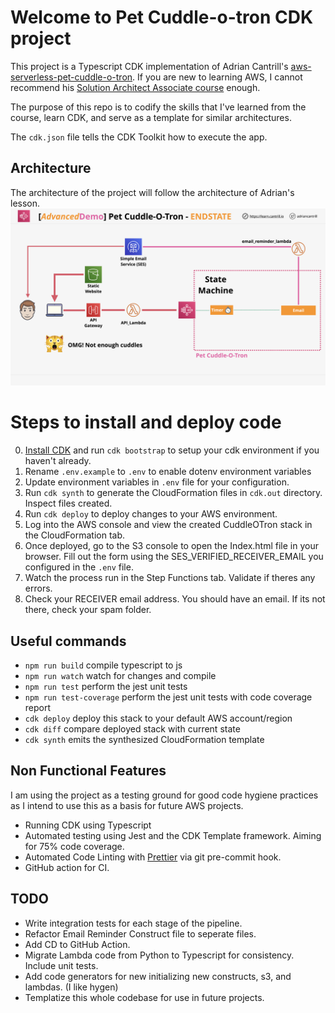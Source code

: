 # Welcome to Pet Cuddle-o-tron CDK project

This project is a Typescript CDK implementation of Adrian Cantrill's [aws-serverless-pet-cuddle-o-tron](https://github.com/acantril/learn-cantrill-io-labs/tree/master/aws-serverless-pet-cuddle-o-tron). If you are new to learning AWS, I cannot recommend his [Solution Architect Associate course](https://learn.cantrill.io/) enough.

The purpose of this repo is to codify the skills that I've learned from the course, learn CDK, and serve as a template for similar architectures.

The `cdk.json` file tells the CDK Toolkit how to execute the app.

## Architecture

The architecture of the project will follow the architecture of Adrian's lesson.
![End State Architecture](ARCHITECTURE-ENDSTATE.png)

# Steps to install and deploy code

0. [Install CDK](https://docs.aws.amazon.com/cdk/v2/guide/cli.html) and run `cdk bootstrap` to setup your cdk environment if you haven't already.
1. Rename `.env.example` to `.env` to enable dotenv environment variables
2. Update environment variables in `.env` file for your configuration.
3. Run `cdk synth` to generate the CloudFormation files in `cdk.out` directory. Inspect files created.
4. Run `cdk deploy` to deploy changes to your AWS environment.
5. Log into the AWS console and view the created CuddleOTron stack in the CloudFormation tab.
6. Once deployed, go to the S3 console to open the Index.html file in your browser. Fill out the form using the SES_VERIFIED_RECEIVER_EMAIL you configured in the `.env` file.
7. Watch the process run in the Step Functions tab.  Validate if theres any errors.
8. Check your RECEIVER email address.  You should have an email.  If its not there, check your spam folder.

## Useful commands

- `npm run build` compile typescript to js
- `npm run watch` watch for changes and compile
- `npm run test` perform the jest unit tests
- `npm run test-coverage` perform the jest unit tests with code coverage report
- `cdk deploy` deploy this stack to your default AWS account/region
- `cdk diff` compare deployed stack with current state
- `cdk synth` emits the synthesized CloudFormation template

## Non Functional Features

I am using the project as a testing ground for good code hygiene practices as I intend to use this as a basis for future AWS projects.

- Running CDK using Typescript
- Automated testing using Jest and the CDK Template framework. Aiming for 75% code coverage.
- Automated Code Linting with [Prettier](https://prettier.io/docs/en/precommit.html) via git pre-commit hook.
- GitHub action for CI.

## TODO
* Write integration tests for each stage of the pipeline.
* Refactor Email Reminder Construct file to seperate files.
* Add CD to GitHub Action.
* Migrate Lambda code from Python to Typescript for consistency. Include unit tests.
* Add code generators for new initializing new constructs, s3, and lambdas. (I like hygen)
* Templatize this whole codebase for use in future projects.
